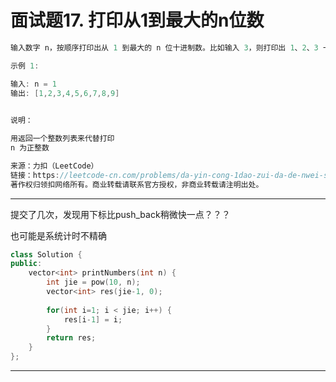 # 面试题17. 打印从1到最大的n位数

```c++
输入数字 n，按顺序打印出从 1 到最大的 n 位十进制数。比如输入 3，则打印出 1、2、3 一直到最大的 3 位数 999。

示例 1:

输入: n = 1
输出: [1,2,3,4,5,6,7,8,9]
 

说明：

用返回一个整数列表来代替打印
n 为正整数

来源：力扣（LeetCode）
链接：https://leetcode-cn.com/problems/da-yin-cong-1dao-zui-da-de-nwei-shu-lcof
著作权归领扣网络所有。商业转载请联系官方授权，非商业转载请注明出处。
```

---

提交了几次，发现用下标比push_back稍微快一点？？？

也可能是系统计时不精确

```c++
class Solution {
public:
    vector<int> printNumbers(int n) {
        int jie = pow(10, n);
        vector<int> res(jie-1, 0);
        
        for(int i=1; i < jie; i++) {
            res[i-1] = i;
        }
        return res;
    }
};
```

---



